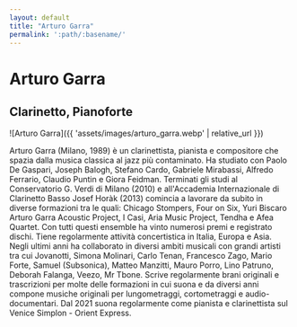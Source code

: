```yaml
---
layout: default
title: "Arturo Garra"
permalink: ':path/:basename/'
---
```


# Arturo Garra
## Clarinetto, Pianoforte
![Arturo Garra]({{ 'assets/images/arturo_garra.webp' | relative_url }})

Arturo Garra (Milano, 1989) è un clarinettista, pianista e compositore che spazia dalla musica classica al jazz più contaminato. Ha studiato con Paolo De Gaspari, Joseph Balogh, Stefano Cardo, Gabriele Mirabassi, Alfredo Ferrario, Claudio Puntin e Giora Feidman. Terminati gli studi al Conservatorio G. Verdi di Milano (2010) e all'Accademia Internazionale di Clarinetto Basso Josef Horàk (2013) comincia a lavorare da subito in diverse formazioni tra le quali: Chicago Stompers, Four on Six, Yuri Biscaro Arturo Garra Acoustic Project, I Casi, Aria Music Project, Tendha e Afea Quartet. Con tutti questi ensemble ha vinto numerosi premi e registrato dischi. Tiene regolarmente attività concertistica in Italia, Europa e Asia. Negli ultimi anni ha collaborato in diversi ambiti musicali con grandi artisti tra cui Jovanotti, Simona Molinari, Carlo Tenan, Francesco Zago, Mario Forte, Samuel (Subsonica), Matteo Manzitti, Mauro Porro, Lino Patruno, Deborah Falanga, Veezo, Mr Tbone. Scrive regolarmente brani originali e trascrizioni per molte delle formazioni in cui suona e da diversi anni compone musiche originali per lungometraggi, cortometraggi e audio-documentari. Dal 2021 suona regolarmente come pianista e clarinettista sul Venice Simplon - Orient Express.
